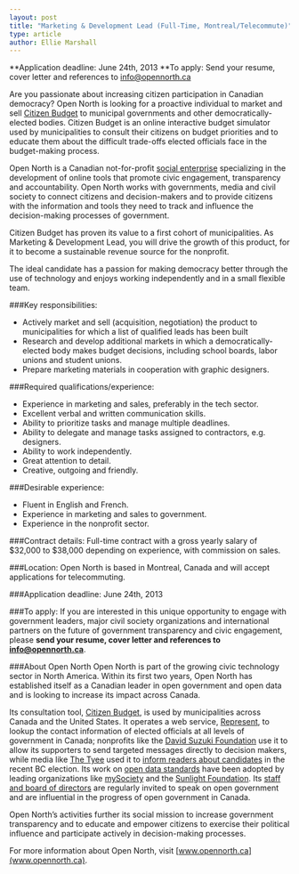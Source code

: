 ```yaml
---
layout: post
title: "Marketing & Development Lead (Full-Time, Montreal/Telecommute)"
type: article
author: Ellie Marshall
---
```

**Application deadline: June 24th, 2013
**To apply: Send your resume, cover letter and references to [info@opennorth.ca](mailto:info@opennorth.ca)

Are you passionate about increasing citizen participation in Canadian democracy? Open North is looking for a proactive individual to market and sell [Citizen Budget](http://citizenbudget.com/) to municipal governments and other democratically-elected bodies. Citizen Budget is an online interactive budget simulator used by municipalities to consult their citizens on budget priorities and to educate them about the difficult trade-offs elected officials face in the budget-making process.

Open North is a Canadian not-for-profit [social enterprise](http://en.wikipedia.org/wiki/Social_enterprise) specializing in the development of online tools that promote civic engagement, transparency and accountability. Open North works with governments, media and civil society to connect citizens and decision-makers and to provide citizens with the information and tools they need to track and influence the decision-making processes of government.

Citizen Budget has proven its value to a first cohort of municipalities. As Marketing & Development Lead, you will drive the growth of this product, for it to become a sustainable revenue source for the nonprofit.

The ideal candidate has a passion for making democracy better through the use of technology and enjoys working independently and in a small flexible team.

###Key responsibilities:
- Actively market and sell (acquisition, negotiation) the product to municipalities for which a list of qualified leads has been built
- Research and develop additional markets in which a democratically-elected body makes budget decisions, including school boards, labor unions and student unions.
- Prepare marketing materials in cooperation with graphic designers.

###Required qualifications/experience:
- Experience in marketing and sales, preferably in the tech sector.
- Excellent verbal and written communication skills.
- Ability to prioritize tasks and manage multiple deadlines.
- Ability to delegate and manage tasks assigned to contractors, e.g. designers.
- Ability to work independently.
- Great attention to detail.
- Creative, outgoing and friendly.

###Desirable experience:
- Fluent in English and French.
- Experience in marketing and sales to government.
- Experience in the nonprofit sector.

###Contract details:
Full-time contract with a gross yearly salary of $32,000 to $38,000 depending on experience, with commission on sales.

###Location:
Open North is based in Montreal, Canada and will accept applications for telecommuting.

###Application deadline: June 24th, 2013

###To apply:
If you are interested in this unique opportunity to engage with government leaders, major civil society organizations and international partners on the future of government transparency and civic engagement, please **send your resume, cover letter and references to [info@opennorth.ca](mailto:info@opennorth.ca)**.

###About Open North
Open North is part of the growing civic technology sector in North America. Within its first two years, Open North has established itself as a Canadian leader in open government and open data and is looking to increase its impact across Canada.

Its consultation tool, [Citizen Budget](www.citizenbudget.com), is used by municipalities across Canada and the United States. It operates a web service, [Represent](http://represent.opennorth.ca), to lookup the contact information of elected officials at all levels of government in Canada; nonprofits like the [David Suzuki Foundation](www.davidsuzuki.org) use it to allow its supporters to send targeted messages directly to decision makers, while media like [The Tyee](www.thetyee.ca) used it to [inform readers about candidates](http://election.thetyee.com) in the recent BC election. Its work on [open data standards](www.popoloproject.com) have been adopted by leading organizations like [mySociety](www.mysociety.org) and the [Sunlight Foundation](http://sunlightfoundation.com). Its [staff and board of directors](www.opennorth.ca/team) are regularly invited to speak on open government and are influential in the progress of open government in Canada.

Open North’s activities further its social mission to increase government transparency and to educate and empower citizens to exercise their political influence and participate actively in decision-making processes.

For more information about Open North, visit [www.opennorth.ca](www.opennorth.ca).
